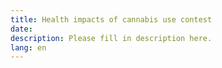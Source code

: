 ```yaml
---
title: Health impacts of cannabis use contest
date:
description: Please fill in description here.
lang: en
---
```

